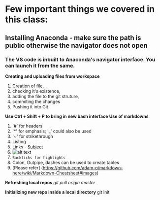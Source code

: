 # Few important things we covered in this class:
## Installing Anaconda - make sure the path is public otherwise the navigator does not open
### The VS code is inbuilt to Anaconda's navigator interface. You can launch it from the same.

**Creating and uploading files from workspace** 
1. Creation of file, 
2. checking it's existence, 
3. adding the file to the git struture, 
4. commiting the changes 
5. Pushing it into Git

**Use Ctrl + Shift + P to bring in new bash interface**
**Use of markdowns**
1.  '#' for headers
2.  '*' for emphasis; '_' could also be used
3.  '~' for strikethrough
4. Listing
5. Links - [Subject](URL)
6. ![alt text](URL)
7. `Backticks for highlights`
8. Colon, Outpipe, dashes can be used to create tables
9. [Please refer] (https://github.com/adam-p/markdown-here/wiki/Markdown-Cheatsheet#images)

**Refreshing local repos**
_git pull origin master_

**Initializing new repo inside a local directory**
git init


